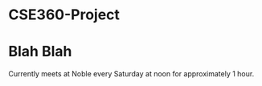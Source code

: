 # CSE360-Project
# Blah Blah
Currently meets at Noble every Saturday at noon for approximately 1 hour.

